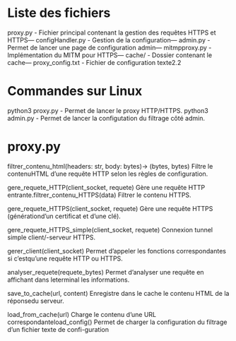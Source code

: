 


# Liste des fichiers 
proxy.py - Fichier principal contenant la gestion des requêtes HTTPS et HTTPS— 
configHandler.py - Gestion de la configuration— 
admin.py - Permet de lancer une page de configuration admin— 
mitmpproxy.py - Implémentation du MITM pour HTTPS— 
cache/ - Dossier contenant le cache— proxy_config.txt - Fichier de configuration texte2.2  

# Commandes sur Linux
python3 proxy.py - Permet de lancer le proxy HTTP/HTTPS.
python3 admin.py - Permet de lancer la configutation du filtrage côté admin.


# proxy.py
filtrer_contenu_html(headers: str, body: bytes)→ (bytes, bytes) Filtre le contenuHTML d’une requête HTTP selon les règles de configuration.

gere_requete_HTTP(client_socket, requete) Gère une requête HTTP entrante.filtrer_contenu_HTTPS(data) Filtrer le contenu HTTPS.

gere_requete_HTTPS(client_socket, requete) Gère une requête HTTPS (générationd’un certificat et d’une clé).

gere_requete_HTTPS_simple(client_socket, requete) Connexion tunnel simple client/-serveur HTTPS.

gerer_client(client_socket) Permet d’appeler les fonctions correspondantes si c’estqu’une requête HTTP ou HTTPS.

analyser_requete(requete_bytes) Permet d’analyser une requête en affichant dans leterminal les informations.

save_to_cache(url, content) Enregistre dans le cache le contenu HTML de la réponsedu serveur.

load_from_cache(url) Charge le contenu d’une URL correspondanteload_config() Permet de charger la configuration du filtrage d’un fichier texte de confi-guration